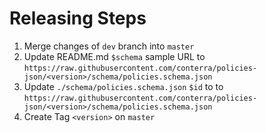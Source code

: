 # Releasing Steps

1. Merge changes of `dev` branch into `master`
2. Update README.md `$schema` sample URL to `https://raw.githubusercontent.com/conterra/policies-json/<version>/schema/policies.schema.json`
3. Update `./schema/policies.schema.json` `$id` to to `https://raw.githubusercontent.com/conterra/policies-json/<version>/schema/policies.schema.json`
4. Create Tag `<version>` on `master`
